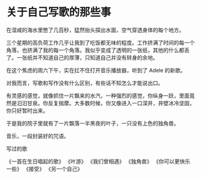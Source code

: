 # 关于自己写歌的那些事

在湿咸的海水里憋了几百秒，猛然抬头探出水面，空气穿透身体的每个地方。

三个星期的高负荷工作几乎让我到了吃饭都无味的程度。工作挤满了时间的每一个角落，也挤满了我的每一个角落。我似乎变成了透明的一张纸，其他的什么都丢了。一张纸并不知道自己的厚薄，只知道自己并没有转身的余地。

在这个焦虑的周六下午，实在扛不住打开音乐播放器，听到了 Adele 的新歌。


对我而言，写歌和写作没有什么区别，有些话不知怎么才能说出口。

有灵感的感觉，就像抓住一片飘来的水汽，一种强烈的感觉，你纵身一跃，里面竟然是汩汩甘泉。你反复揣摩。大多数时候，你又像进入一口深井，井壁冰冷坚固，你只好暂时出来。

于是我的院子里就有了一片飘落一半黑夜的叶子，一只没有上色的独角兽。


音乐，一段封装好的咒语。

写过的歌

《一首在生日唱起的歌》
《叶游》
《我们曾相遇》
《独角兽》
《你可以更快乐一些》
《接受》
《另一个自己》









